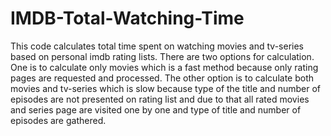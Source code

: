 # IMDB-Total-Watching-Time

This code calculates total time spent on watching movies and tv-series based on personal imdb rating lists. There are two options for calculation. One is to calculate only movies which is a fast method because only rating pages are requested and processed. The other option is to calculate both movies and tv-series which is slow because type of the title and number of episodes  are not presented on rating list and  due to that all rated movies and series page are visited one by one and type of title and number of episodes are gathered.

